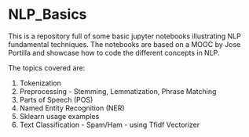 # NLP_Basics
This is a repository full of some basic jupyter notebooks illustrating NLP fundamental techniques. The notebooks are based on a MOOC by Jose Portilla and showcase how to code the different concepts in NLP.

The topics covered are:

1. Tokenization
2. Preprocessing - Stemming, Lemmatization, Phrase Matching
3. Parts of Speech (POS)
4. Named Entity Recognition (NER)
5. Sklearn usage examples
6. Text Classification - Spam/Ham - using Tfidf Vectorizer
